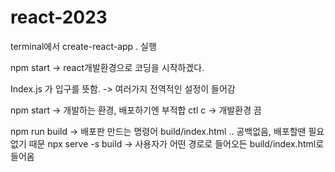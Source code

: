 # react-2023

terminal에서 create-react-app . 실행

npm start -> react개발환경으로 코딩을 시작하겠다.

Index.js 가 입구를 뜻함.  -> 여러가지 전역적인 설정이 들어감

npm start -> 개발하는 환경, 배포하기엔 부적합
ctl c -> 개발환경 끔

npm run build -> 배포판 만드는 명령어 build/index.html .. 공백없음, 배포할땐 필요없기 때문
npx serve -s build -> 사용자가 어떤 경로로 들어오든 build/index.html로 들어옴
